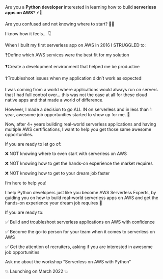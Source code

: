Are you a **Python developer** interested in learning how to build **serverless apps on AWS**? ⚡️🐍

Are you confused and not knowing where to start? 🤷🏻

I know how it feels… 👇

When I built my first serverless app on AWS in 2016 I STRUGGLED to:

❓Define which AWS services were the best fit for my solution

❓Create a development environment that helped me be productive

❓Troubleshoot issues when my application didn’t work as expected

I was coming from a world where applications would always run on servers that I had full control over… this was not the case at all for these cloud native apps and that made a world of difference.

However, I made a decision to go ALL IN on serverless and in less than 1 year, awesome job opportunities started to show up for me. 🚀

Now, after 4+ years building real-world serverless applications and having multiple AWS certifications, I want to help you get those same awesome opportunities.

If you are ready to let go of:

❌ NOT knowing where to even start with serverless on AWS

❌ NOT knowing how to get the hands-on experience the market requires

❌ NOT knowing how to get to your dream job faster

I’m here to help you!

I help Python developers just like you become AWS Serverless Experts, by guiding you on how to build real-world serverless apps on AWS and get the hands-on experience your dream job requires 🤩

If you are ready to:

✅ Build and troubleshoot serverless applications on AWS with confidence

✅ Become the go-to person for your team when it comes to serverless on AWS

✅ Get the attention of recruiters, asking if you are interested in awesome job opportunities

Ask me about the workshop “Serverless on AWS with Python”

💥 Launching on March 2022 💥
